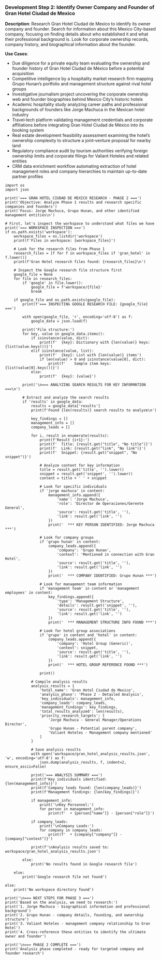 ### Development Step 2: Identify Owner Company and Founder of Gran Hotel Ciudad de Mexico

**Description**: Research Gran Hotel Ciudad de Mexico to identify its owner company and founder. Search for information about this Mexico City-based company, focusing on finding details about who established it and what their professional background is. Look for corporate ownership records, company history, and biographical information about the founder.

**Use Cases**:
- Due diligence for a private equity team evaluating the ownership and founder history of Gran Hotel Ciudad de México before a potential acquisition
- Competitive intelligence by a hospitality market research firm mapping Grupo Hunan’s portfolio and management structure against rival hotel groups
- Investigative journalism project uncovering the corporate ownership web and founder biographies behind Mexico City’s historic hotels
- Academic hospitality study analyzing career paths and professional backgrounds of founders like Jorge Machuca in the Mexican hotel industry
- Travel‐tech platform validating management credentials and corporate affiliations before integrating Gran Hotel Ciudad de México into its booking system
- Real estate development feasibility assessment examining the hotel’s ownership complexity to structure a joint‐venture proposal for nearby land
- Regulatory compliance audit by tourism authorities verifying foreign ownership limits and corporate filings for Valiant Hoteles and related entities
- CRM data enrichment workflow automating extraction of hotel management roles and company hierarchies to maintain up-to-date partner profiles

```
import os
import json

print('=== GRAN HOTEL CIUDAD DE MEXICO RESEARCH - PHASE 2 ===') 
print('Objective: Analyze Phase 1 results and research specific companies and founders')
print('Focus: Jorge Machuca, Grupo Hunan, and other identified management entities\n')

# First, let's inspect the workspace to understand what files we have
print('=== WORKSPACE INSPECTION ===')
if os.path.exists('workspace'):
    workspace_files = os.listdir('workspace')
    print(f'Files in workspace: {workspace_files}')
    
    # Look for the research files from Phase 1
    research_files = [f for f in workspace_files if 'gran_hotel' in f.lower()]
    print(f'Gran Hotel research files found: {research_files}\n')
    
    # Inspect the Google research file structure first
    google_file = None
    for file in research_files:
        if 'google' in file.lower():
            google_file = f'workspace/{file}'
            break
    
    if google_file and os.path.exists(google_file):
        print(f'=== INSPECTING GOOGLE RESEARCH FILE: {google_file} ===')
        
        with open(google_file, 'r', encoding='utf-8') as f:
            google_data = json.load(f)
        
        print('File structure:')
        for key, value in google_data.items():
            if isinstance(value, dict):
                print(f'  {key}: Dictionary with {len(value)} keys: {list(value.keys())}')
            elif isinstance(value, list):
                print(f'  {key}: List with {len(value)} items')
                if len(value) > 0 and isinstance(value[0], dict):
                    print(f'    Sample item keys: {list(value[0].keys())}')
            else:
                print(f'  {key}: {value}')
        
        print('\n=== ANALYZING SEARCH RESULTS FOR KEY INFORMATION ===\n')
        
        # Extract and analyze the search results
        if 'results' in google_data:
            results = google_data['results']
            print(f'Found {len(results)} search results to analyze\n')
            
            key_findings = []
            management_info = []
            company_leads = []
            
            for i, result in enumerate(results):
                print(f'Result {i+1}:')
                print(f'  Title: {result.get("title", "No title")}')
                print(f'  Link: {result.get("link", "No link")}')
                print(f'  Snippet: {result.get("snippet", "No snippet")}')
                
                # Analyze content for key information
                title = result.get('title', '').lower()
                snippet = result.get('snippet', '').lower()
                content = title + ' ' + snippet
                
                # Look for specific individuals
                if 'jorge machuca' in content:
                    management_info.append({
                        'name': 'Jorge Machuca',
                        'role': 'Director de Operaciones/Gerente General',
                        'source': result.get('title', ''),
                        'link': result.get('link', '')
                    })
                    print('  *** KEY PERSON IDENTIFIED: Jorge Machuca ***')
                
                # Look for company groups
                if 'grupo hunan' in content:
                    company_leads.append({
                        'company': 'Grupo Hunan',
                        'context': 'Mentioned in connection with Gran Hotel',
                        'source': result.get('title', ''),
                        'link': result.get('link', '')
                    })
                    print('  *** COMPANY IDENTIFIED: Grupo Hunan ***')
                
                # Look for management team information
                if 'management team' in content or 'management employees' in content:
                    key_findings.append({
                        'type': 'Management Structure',
                        'details': result.get('snippet', ''),
                        'source': result.get('title', ''),
                        'link': result.get('link', '')
                    })
                    print('  *** MANAGEMENT STRUCTURE INFO FOUND ***')
                
                # Look for hotel group associations
                if 'grupo' in content and 'hotel' in content:
                    company_leads.append({
                        'company': 'Hotel Group (Generic)',
                        'context': snippet,
                        'source': result.get('title', ''),
                        'link': result.get('link', '')
                    })
                    print('  *** HOTEL GROUP REFERENCE FOUND ***')
                
                print()
            
            # Compile analysis results
            analysis_results = {
                'hotel_name': 'Gran Hotel Ciudad de Mexico',
                'analysis_phase': 'Phase 2 - Detailed Analysis',
                'key_individuals': management_info,
                'company_leads': company_leads,
                'management_findings': key_findings,
                'total_results_analyzed': len(results),
                'priority_research_targets': [
                    'Jorge Machuca - General Manager/Operations Director',
                    'Grupo Hunan - Potential parent company',
                    'Valiant Hoteles - Management company mentioned'
                ]
            }
            
            # Save analysis results
            with open('workspace/gran_hotel_analysis_results.json', 'w', encoding='utf-8') as f:
                json.dump(analysis_results, f, indent=2, ensure_ascii=False)
            
            print('=== ANALYSIS SUMMARY ===')
            print(f'Key individuals identified: {len(management_info)}')
            print(f'Company leads found: {len(company_leads)}')
            print(f'Management findings: {len(key_findings)}')
            
            if management_info:
                print('\nKey Personnel:')
                for person in management_info:
                    print(f'  • {person["name"]} - {person["role"]}')
            
            if company_leads:
                print('\nCompany Leads:')
                for company in company_leads:
                    print(f'  • {company["company"]} - {company["context"]}')
            
            print(f'\nAnalysis results saved to: workspace/gran_hotel_analysis_results.json')
            
        else:
            print('No results found in Google research file')
    
    else:
        print('Google research file not found')
        
else:
    print('No workspace directory found')

print('\n=== NEXT STEPS FOR PHASE 3 ===')
print('Based on the analysis, we need to research:')
print('1. Jorge Machuca - biographical information and professional background')
print('2. Grupo Hunan - company details, founding, and ownership structure')
print('3. Valiant Hoteles - management company relationship to Gran Hotel')
print('4. Cross-reference these entities to identify the ultimate owner and founder')

print('\n=== PHASE 2 COMPLETE ===')
print('Analysis phase completed - ready for targeted company and founder research')
```